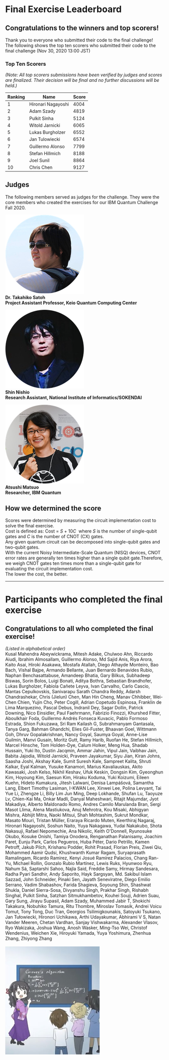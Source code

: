 # Final Exercise Leaderboard
 
 ## Congratulations to the winners and top scorers!

Thank you to everyone who submitted their code to the final challenge!<br/>
The following shows the top ten scorers who submitted their code to the final challenge (Nov 30, 2020 13:00 JST) <br/>


### Top Ten Scorers
*(Note: All top scorers submissions have been verified by judges and scores are finalized. Their decision will be final and no further discussions will be held.)*

| Ranking  | Name  | Score |
| ---     | ---    | --- | 
| 1     | Hironari Nagayoshi    | 4004 |
| 2     | Adam Szady    | 4819 | 
| 3     | Pulkit Sinha    | 5124 |  --- |
| 4     | Witold Jarnicki    | 6065 |  --- |
| 5     | Lukas Burgholzer    | 6552 |  --- |
| 6     | Jan Tulowiecki    | 6574 |  --- |
| 7     | Guillermo Alonso    | 7799 |  --- |
| 8     | Stefan Hillmich    | 8188 |  --- |
| 9     | Joel Sunil      | 8864 |  --- |
| 10     | Chris Chen   | 9127 |  --- |

## Judges 
The following members served as judges for the challenge. They were the core members who created the exercises for our IBM Quantum Challenge Fall 2020. <br/>

![image of dr. satoh](tsatoh.png) <br/>
**Dr. Takahiko Satoh** <br/>
**Project Assistant Professor, Keio Quantum Computing Center** <br/>

![image of shin nishio](snishio.png) <br/>
**Shin Nishio** <br/>
**Research Assistant, National Institute of Informatics/SOKENDAI** <br/>

![image of atsushi matsuo](amatsuo.png) <br/>
**Atsushi Matsuo** <br/>
**Researcher, IBM Quantum** <br/>


## How we determined the score
Scores were determined by measuring the circuit implementation cost to solve the final exercise. <br/>
Cost is defined as: Cost = *S* + 10*C*  where *S* is the number of single-qubit gates and *C* is the number of CNOT (CX) gates.  <br/> Any given quantum circuit can be decomposed into single-qubit gates and two-qubit gates.  <br/> With the current Noisy Intermediate-Scale Quantum (NISQ) devices, CNOT error rates are generally ten times higher than a single qubit gate.Therefore, we weigh CNOT gates ten times more than a single-qubit gate for evaluating the circuit implementation cost. <br/> 
The lower the cost, the better.


--------------------------------
# Participants who completed the final exercise

## Congratulations to all who completed the final exercise!

*(Listed in alphabetical order)*<br/> 
Kusal Mahendra	Abeywickrama, 
Mitesh	Adake, 
Chulwoo	Ahn, 
Riccardo	Aiudi, 
Ibrahim	Almosallam, 
Guillermo	Alonso, 
Md Sajid	Anis, 
Riya	Arora, 
Kaito	Asai, 
Hiroki	Asakawa, 
Mostafa	Atallah, 
Diego	Athayde Monteiro, 
Bao	Bach, 
Vishal	Bajpe, 
Armando	Bellante, 
Juan Bernardo	Benavides Rubio, 
Naphan	Benchasattabuse, 
Amandeep	Bhatia, 
Gary	Bilkus, 
Subhadeep	Biswas, 
Sorin	Bolos, 
Luigi	Bonati, 
Aditya 	Bothra, 
Sebastian	Brandhofer, 
Lukas	Burgholzer, 
Fabiola	Cañete Leyva, 
Ivan	Carvalho, 
Carlo	Cascio, 
Mantas	Cepulkovskis, 
Sanivarapu Sarath Chandra Reddy, 
Adarsh	Chandrashekar, 
Chris (Jielun)	Chen, 
Man Hin	Cheng,
Manav	Chhibber,
Wei-Chen	Chien,
Yujin	Cho,
Peter	Cogill,
Adrian	Copetudo Espinosa,
Franklin	de Lima Marquezino,
Pascal	Debus,
Indranil	Dey,
Sagar	Dollin,
Patrick	Downing,
Nico	Einsidler,
Paul	Faehrmann,
Fabrizio	Finozzi,
Khurshed	Fitter,
Aboulkhair	Foda,
Guillermo Andrés	Fonseca Kuvacic,
Pablo	Formoso Estrada,
Shion	Fukuzawa,
Sri Ram Kailash 	G,
Subrahmanyam 	Gantasala,
Tanya	Garg,
Bahman	Ghandchi,
Elies	Gil-Fuster,
Bhaavan	Goel,
Wittmann	Goh,
Dhruv	Gopalakrishnan,
Nancy	Goyal,
Saumya	Goyal,
Anne-Lise	Guilmin,
Manvi	Gusain,
Moritz	Gutt,
Ramy 	Harib, 
Ruofan	He,
Stefan	Hillmich,
Marcel	Hinsche,
Tom	Holden-Dye,
Calum	Holker,
Meng	Hua,
Shadab	Hussain,
Yuki	Ito,
Dustin	Jacqmin,
Ammar	Jahin,
Vipul	Jain,
Vaibhav	Jain,
Babita 	Jajodia,
Witold	Jarnicki,
Praveen	Jayakumar,
Siyu	Jian,
Kiran	Johns,
Saasha 	Joshi,
Akshay	Kale,
Sumit Suresh	Kale,
Sampreet	Kalita,
Shruti	Kalkar,
Eyal	Kalman,
Yusuke	Kanamori,
Marius	Kavaliauskas,
Akito	Kawasaki,
Josh	Kelso,
Nikhil	Keshav,
Ufuk	Keskin,
Dongsin	Kim,
Gyeonghun	Kim,
Hoyoung	Kim,
Saesun	Kim,
Hiraku	Koduma,
Yuki	Koizumi,
Eileen	Kuehn,
Hideto	Kumakura,
Jitesh	Lalwani,
Denisa	Lampášová,
Samantha	Lang,
Elbert Timothy	Lasiman,
I-KWAN	Lee,
Xinwei	Lee,
Polina	Levyant,
Tai Yue	Li,
Zhengze	Li,
Billy	Lim Jun Ming,
Deep	Lokhande,
Shufan	Lu,
Taoyuze	Lv,
Chien-Kai	Ma,
Onkar	Madli,
Danyal	Maheshwari,
Ritajit	Majumdar,
Jyot	Makadiya,
Alberto	Maldonado Romo,
Andres Camilo	Marulanda Bran,
Sergi	Masot Llima,
Alena	Mastiukova,
Anuj	Mehrotra,
Kou	Misaki,
Abhigyan	Mishra,
Abhijit	Mitra,
Naoki	Mitsui,
Shah	Mohtashim,
Sukrut	Mondkar,
Masato	Mouri,
Tristan	Müller,
Eraraya Ricardo	Muten,
Keerthiraj	Nagaraj,
Hironari	Nagayoshi,
Soshun	Naito,
Yuya	Nakagawa,
Yudai	Nakakubo,
Shota	Nakasuji,
Rafael	Nepomechie,
Ana	Nikolic,
Keith	O'Donnell, 
Ryunosuke	Okubo,
Kosuke	Onishi,
Tamiya	Onodera,
Renganathan	Palanisamy,
Joachim	Paret,
Eunju	Park,
Carlos	Pegueros,
Huba	Péter,
Dario	Petrillo,
Kamen	Petroff,
Jakub	Pilch,
Krishanu	Podder,
Rohit	Prasad,
Florian	Preis,
Ziwei	Qiu,
Mohammed Aamir	Qudsi,
Khushwanth Kumar	Ragam,
Suryaprasath 	Ramalingam,
Ricardo	Ramirez,
Kenyi Josué	Ramírez Palacios,
Chang	Ran-Yu,
Michael	Rollin,
Gonzalo	Rubio Martínez,
Lewis 	Ruks,
Hyunwoo	Ryu,
Nahum	Sá,
Saptarshi	Sahoo,
Najla	Said,
Freddie	Samy,
Hirmay	Sandesara,
Radha Pyari	Sandhir,
Andy	Saporito,
Hayk	Sargsyan,
Md. Sakibul Islam	Sazzad,
John	Schneider,
Pinaki	Sen,
Jayath	Seneviratne,
Diego Emilio	Serrano,
Vadim	Shabashov,
Farida	Shagieva,
Soyoung	Shin,
Shashwat 	Shukla,
Daniel	Sierra-Sosa,
Divyanshu	Singh,
Prakhar	Singh,
Rishabh	Singhal,
Pulkit	Sinha,
Satzhan	Sitmukhambetov,
Kouhei	Souji,
Adrien	Suau,
Gary	Sung,
Jirayu	Supasil,
Adam	Szady,
Muhammed Jabir 	T,
Shokichi	Takakura,
Nobuhiko	Tamura,
Ritu	Thombre,
Miroslav	Tomasik,
Andrei Voicu	Tomut,
Tony	Tong,
Duc	Tran,
Georgios	Tsilimigkounakis,
Satoyuki	Tsukano,
Jan	Tułowiecki,
Hironori	Uchikawa,
Arthi	Udayakumar,
Abhirami	V S,
Natan	Vander Meeren,
Chetan	Vardhan,
Sanjay	Vishwakarma,
Alexander	Vlasov,
Ryo	Wakizaka,
Joshua	Wang,
Anosh	Wasker,
Ming-Tso	Wei,
Christof	Wendenius,
Weichen	Xie,
Hiroyuki	Yamada,
Yuya	Yoshimura,
Zhenhua	Zhang,
Zhiyong	Zhang <br/>
<br/>
![image of dr. ryoko teaching students](drteaching.jpg)